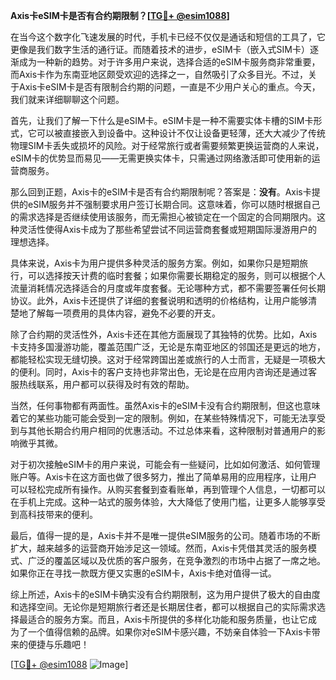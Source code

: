 **Axis卡eSIM卡是否有合约期限制？[[TG💪+ @esim1088](https://t.me/s/esim1088)]**

在当今这个数字化飞速发展的时代，手机卡已经不仅仅是通话和短信的工具了，它更像是我们数字生活的通行证。而随着技术的进步，eSIM卡（嵌入式SIM卡）逐渐成为一种新的趋势。对于许多用户来说，选择合适的eSIM卡服务商非常重要，而Axis卡作为东南亚地区颇受欢迎的选择之一，自然吸引了众多目光。不过，关于Axis卡eSIM卡是否有限制合约期的问题，一直是不少用户关心的重点。今天，我们就来详细聊聊这个问题。

首先，让我们了解一下什么是eSIM卡。eSIM卡是一种不需要实体卡槽的SIM卡形式，它可以被直接嵌入到设备中。这种设计不仅让设备更轻薄，还大大减少了传统物理SIM卡丢失或损坏的风险。对于经常旅行或者需要频繁更换运营商的人来说，eSIM卡的优势显而易见——无需更换实体卡，只需通过网络激活即可使用新的运营商服务。

那么回到正题，Axis卡的eSIM卡是否有合约期限制呢？答案是：**没有**。Axis卡提供的eSIM服务并不强制要求用户签订长期合同。这意味着，你可以随时根据自己的需求选择是否继续使用该服务，而无需担心被锁定在一个固定的合同期限内。这种灵活性使得Axis卡成为了那些希望尝试不同运营商套餐或短期国际漫游用户的理想选择。

具体来说，Axis卡为用户提供多种灵活的服务方案。例如，如果你只是短期旅行，可以选择按天计费的临时套餐；如果你需要长期稳定的服务，则可以根据个人流量消耗情况选择适合的月度或年度套餐。无论哪种方式，都不需要签署任何长期协议。此外，Axis卡还提供了详细的套餐说明和透明的价格结构，让用户能够清楚地了解每一项费用的具体内容，避免不必要的开支。

除了合约期的灵活性外，Axis卡还在其他方面展现了其独特的优势。比如，Axis卡支持多国漫游功能，覆盖范围广泛，无论是东南亚地区的邻国还是更远的地方，都能轻松实现无缝切换。这对于经常跨国出差或旅行的人士而言，无疑是一项极大的便利。同时，Axis卡的客户支持也非常出色，无论是在应用内咨询还是通过客服热线联系，用户都可以获得及时有效的帮助。

当然，任何事物都有两面性。虽然Axis卡的eSIM卡没有合约期限制，但这也意味着它的某些功能可能会受到一定的限制。例如，在某些特殊情况下，可能无法享受到与其他长期合约用户相同的优惠活动。不过总体来看，这种限制对普通用户的影响微乎其微。

对于初次接触eSIM卡的用户来说，可能会有一些疑问，比如如何激活、如何管理账户等。Axis卡在这方面也做了很多努力，推出了简单易用的应用程序，让用户可以轻松完成所有操作。从购买套餐到查看账单，再到管理个人信息，一切都可以在手机上完成。这种一站式的服务体验，大大降低了使用门槛，让更多人能够享受到高科技带来的便利。

最后，值得一提的是，Axis卡并不是唯一提供eSIM服务的公司。随着市场的不断扩大，越来越多的运营商开始涉足这一领域。然而，Axis卡凭借其灵活的服务模式、广泛的覆盖区域以及优质的客户服务，在竞争激烈的市场中占据了一席之地。如果你正在寻找一款既方便又实惠的eSIM卡，Axis卡绝对值得一试。

综上所述，Axis卡的eSIM卡确实没有合约期限制，这为用户提供了极大的自由度和选择空间。无论你是短期旅行者还是长期居住者，都可以根据自己的实际需求选择最适合的服务方案。而且，Axis卡所提供的多样化功能和服务质量，也让它成为了一个值得信赖的品牌。如果你对eSIM卡感兴趣，不妨亲自体验一下Axis卡带来的便捷与乐趣吧！

[[TG💪+ @esim1088](https://t.me/s/esim1088) ![Image](https://i.postimg.cc/4NQfJmqS/Snipaste-2025-05-13-00-14-12.png)]